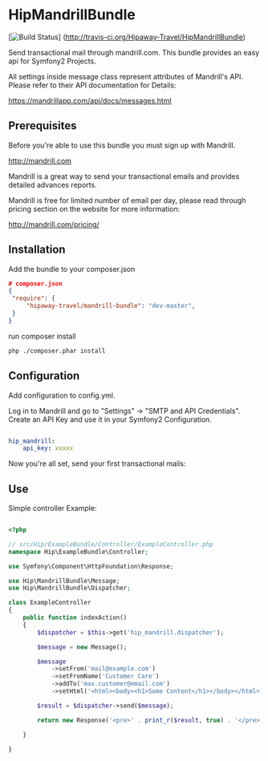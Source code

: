 HipMandrillBundle
=================

[![Build Status](https://api.travis-ci.org/Hipaway-Travel/HipMandrillBundle.png?branch=master)] (http://travis-ci.org/Hipaway-Travel/HipMandrillBundle)

Send transactional mail through mandrill.com. This bundle provides an easy api for Symfony2 Projects.

All settings inside message class represent attributes of Mandrill's API. Please refer to their API documentation for Details:

https://mandrillapp.com/api/docs/messages.html

Prerequisites
-------------

Before you're able to use this bundle you must sign up with Mandrill.

http://mandrill.com

Mandrill is a great way to send your transactional emails and provides detailed advances reports.

Mandrill is free for limited number of email per day, please read through pricing section on the website for more information:

http://mandrill.com/pricing/

Installation
-----------

Add the bundle to your composer.json

```json
# composer.json
{
 "require": {
     "hipaway-travel/mandrill-bundle": "dev-master",
 }
}
```

run composer install

```sh
php ./composer.phar install
```

Configuration
-------------

Add configuration to config.yml.

Log in to Mandrill and go to "Settings" -> "SMTP and API Credentials". Create an API Key and use it in your Symfony2 Configuration.

```yaml

hip_mandrill:
    api_key: xxxxx

```

Now you're all set, send your first transactional mails:

Use
---

Simple controller Example:

```php

<?php

// src/Hip/ExampleBundle/Controller/ExampleController.php
namespace Hip\ExampleBundle\Controller;

use Symfony\Component\HttpFoundation\Response;

use Hip\MandrillBundle\Message;
use Hip\MandrillBundle\Dispatcher;

class ExampleController
{
    public function indexAction()
    {
        $dispatcher = $this->get('hip_mandrill.dispatcher');

        $message = new Message();

        $message
            ->setFrom('mail@example.com')
            ->setFromName('Customer Care')
            ->addTo('max.customer@email.com')
            ->setHtml('<html><body><h1>Some Content</h1></body></html>');

        $result = $dispatcher->send($message);

        return new Response('<pre>' . print_r($result, true) . '</pre>');

    }

}

```
